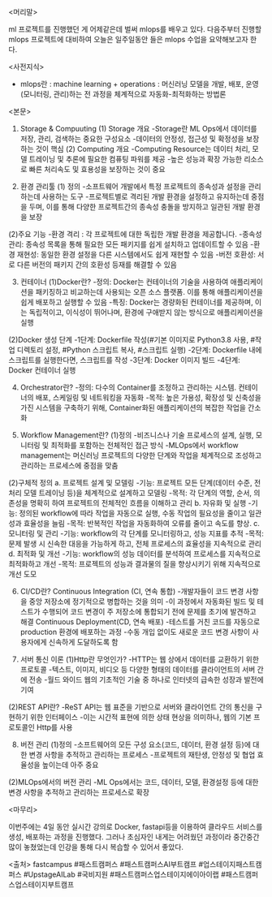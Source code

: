 ﻿
<머리말>

ml 프로젝트를 진행했던 게 어제같은데 벌써 mlops를 배우고 있다. 다음주부터 진행할 mlops 프로젝트에 대비하여 오늘은 일주일동안 들은 mlops 수업을 요약해보고자 한다.


<사전지식>

- mlops란
: machine learning + operations
: 머신러닝 모델을 개발, 배포, 운영(모니터링, 관리)하는 전 과정을 체계적으로 자동화-최적화하는 방법론


<본문>

1. Storage & Compuuting
(1) Storage 개요
-Storage란 ML Ops에서 데이터를 저장, 관리, 검색하는 중요한 구성요소
-데이터의 안정성, 접근성 및 확정성을 보장하는 것이 핵심
(2) Computing 개요
-Computing Resource는 데이터 처리, 모델 트레이닝 및 추론에 필요한 컴퓨팅 파워를 제공
-높은 성능과 확장 가능한 리소스로 빠른 처리속도 및 효용성을 보장하는 것이 중요

2. 환경 관리툴
(1) 정의
-소프트웨어 개발에서 특정 프로젝트의 종속성과 설정을 관리하는데 사용하는 도구
-프로젝트별로 격리된 개발 환경을 설정하고 유지하는데 중점을 두며, 이를 통해 다양한 프로젝트간의 종속성 충돌을 방지하고 일관된 개발 환경을 보장

(2)주요 기능
-환경 격리 : 각 프로젝트에 대한 독립한 개발 환경을 제공합니다.
-종속성 관리: 종속성 목록을 통해 필요한 모든 패키지를 쉽게 설치하고 업데이트할 수 있음
-환경 재현성: 동일한 환경 설정을 다른 시스템에서도 쉽게 재현할 수 있음
-버전 호환성: 서로 다른 버전의 패키지 간의 호환성 등재를 해결할 수 있음

3. 컨테이너
(1)Docker란?
-정의: Docker는 컨테이너의 기술을 사용하여 애플리케이션을 패키징하고 비교하는데 사용되는 오픈 소스 플랫폼. 이를 통해 애플리케이션을 쉽게 배포하고 실행할 수 있음
-특징: Docker는 경량화된 컨테이너를 제공하며, 이는 독립적이고, 이식성이 뛰어나며, 환경에 구애받지 않는 방식으로 애플리케이션을 실행

(2)Docker 생성 단계
-1단계: Dockerfile 작성(#기본 이미지로 Python3.8 사용, #작업 디렉토리 설정, #Python 스크립트 복사, #스크립트 실행)
-2단계: Dockerfile 내에 스크립트를 실행한다면, 스크립트를 작성
-3단계: Docker 이미지 빌드
-4단계: Docker 컨테이너 실행

4. Orchestrator란?
-정의: 다수의 Container를 조정하고 관리하는 시스템. 컨테이너의 배포, 스케일링 및 네트워킹을 자동화
-목적: 높은 가용성, 확장성 및 신축성을 가진 시스템을 구축하기 위해, Container화된 애플리케이션의 복잡한 작업을 간소화

5. Workflow Management란?
(1)정의
-비즈니스나 기술 프로세스의 설계, 실행, 모니터링 및 최적화를 포함하는 전체적인 접근 방식
-MLOps에서 workflow management는 머신러닝 프로젝트의 다양한 단계와 작업을 체계적으로 조성하고 관리하는 프로세스에 중점을 맞춤

(2)구체적 정의
a. 프로젝트 설계 및 모델링
-기능: 프로젝트 모든 단계(데이터 수준, 전처리 모델 트레이닝 등)을 체계적으로 설계하고 모델링
-목적: 각 단계의 역할, 순서, 의존성을 명확히 하여 프로젝트의 전체적인 흐름을 이해하고 관리
b. 자유화 및 실행
-기능: 정의된 workflow에 따라 작업을 자동으로 실행, 수동 작업의 필요성을 줄이고 일관성과 효율성을 늘림
-목적: 반복적인 작업을 자동화하여 오류를 줄이고 속도를 향상.
c. 모니터링 및 관리
-기능: workflow의 각 단계를 모니터링하고, 성능 지표를 추적
-목적: 문제 발생 시 신속한 대응을 가능하게 하고, 전체 프로세스의 효율성을 지속적으로 관리
d. 최적화 및 개선
-기능: workflow의 성능 데이터를 분석하여 프로세스를 지속적으로 최적화하고 개선
-목적: 프로젝트의 성능과 결과물의 질을 향상시키기 위해 지속적으로 개선 도모

6. CI/CD란?
Continuous Integration (CI, 연속 통합)
-개발자들이 코드 변경 사항을 중앙 저장소에 정기적으로 병합하는 것을 의미
-이 과정에서 자동화된 빌드 및 테스트가 수행되어 코드 변경이 주 저장소에 통합되기 전에 문제를 초기에 발견하고 해결
Continuous Deployment(CD, 연속 배포)
-테스트를 거친 코드를 자동으로 production 환경에 배포하는 과정
-수동 개입 없이도 새로운 코드 변경 사항이 사용자에게 신속하게 도달하도록 함

7. 서버 통신 이론
(1)Http란 무엇인가?
-HTTP는 웹 상에서 데이터를 교환하기 위한 프로토콜
-텍스트, 이미지, 비디오 등 다양한 형태의 데이터를 클라이언트의 서버 간에 전송
-월드 와이드 웹의 기초적인 기술 중 하나로 인터넷의 급속한 성장과 발전에 기여

(2)REST API란?
-ReST API는 웹 표준을 기반으로 서버와 클라이언트 간의 통신을 구현하기 위한 인터페이스
-이는 시간적 표현에 의한 상태 현상을 의미하나, 웹의 기본 프로토콜인 Http를 사용

8. 버전 관리
(1)정의
-소프트웨어의 모든 구성 요소(코드, 데이터, 환경 설정 등)에 대한 변경 사항을 추적하고 관리하는 프로세스
-프로젝트의 재탄생, 안정성 및 협업 효율성을 높이는데 아주 중요

(2)MLOps에서의 버전 관리
-ML Ops에서는 코드, 데이터, 모델, 환경설정 등에 대한 변경 사항을 추적하고 관리하는 프로세스로 확장


<마무리>

이번주에는 4일 동안 실시간 강의로 Docker, fastapi등을 이용하여 클라우드 서비스를 생성, 배포하는 과정을 진행했다. 그러나 초심자인 내게는 어려웠던 과정이라 중간중간 많이 놓쳤었는데 인강을 통해 다시 복습할 수 있어서 좋았다.

<출처> fastcampus
#패스트캠퍼스 #패스트캠퍼스AI부트캠프 #업스테이지패스트캠퍼스 #UpstageAILab #국비지원 #패스트캠퍼스업스테이지에이아이랩 #패스트캠퍼스업스테이지부트캠프
﻿
